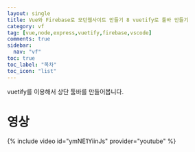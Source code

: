 ```yaml
---
layout: single
title: Vue와 Firebase로 모던웹사이트 만들기 8 vuetify로 툴바 만들기
category: vf
tag: [vue,node,express,vuetify,firebase,vscode]
comments: true
sidebar:
  nav: "vf"
toc: true
toc_label: "목차"
toc_icon: "list"
---
```


vuetify를 이용해서 상단 툴바를 만들어봅니다.

# 영상

{% include video id="ymNE1YiinJs" provider="youtube" %}
